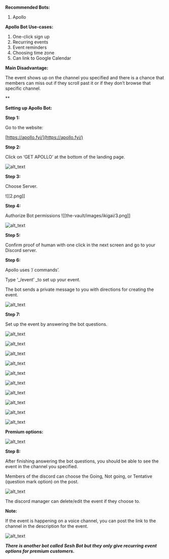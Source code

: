 **Recommended Bots:**

1.  Apollo


**Apollo Bot Use-cases:**

1.  One-click sign up
2.  Recurring events
3.  Event reminders
4.  Choosing time zone  
5.  Can link to Google Calendar

  
**Main Disadvantage:**

The event shows up on the channel you specified and there is a chance that members can miss out if they scroll past it or if they don’t browse that specific channel.

**

**Setting up Apollo Bot:**

**Step 1:**

Go to the website:

[https://apollo.fyi/](https://apollo.fyi/)

**Step 2:**

Click on ‘GET APOLLO’ at the bottom of the landing page.


![alt_text](images/image1.png "image_tooltip")


**Step 3:**

Choose Server.


![[2.png]]


**Step 4:**

Authorize Bot permissions
![[the-vault/images/ikigai/3.png]]

![alt_text](images/image3.png "image_tooltip")


**Step 5:**

Confirm proof of human with one click in the next screen and go to your Discord server.

**Step 6:**

Apollo uses ‘/ commands’.

Type ‘_/event’ _to set up your event.

The bot sends a private message to you with directions for creating the event.


![alt_text](images/image4.png "image_tooltip")


**Step 7:**

Set up the event by answering the bot questions.


![alt_text](images/image5.png "image_tooltip")



![alt_text](images/image6.png "image_tooltip")



![alt_text](images/image7.png "image_tooltip")



![alt_text](images/image8.png "image_tooltip")



![alt_text](images/image9.png "image_tooltip")



![alt_text](images/image10.png "image_tooltip")



![alt_text](images/image11.png "image_tooltip")



![alt_text](images/image12.png "image_tooltip")



![alt_text](images/image13.png "image_tooltip")



![alt_text](images/image14.png "image_tooltip")


**Premium options:**


![alt_text](images/image15.png "image_tooltip")


**Step 8:**

After finishing answering the bot questions, you should be able to see the event in the channel you specified.

Members of the discord can choose the Going, Not going, or Tentative (question mark option) on the post.


![alt_text](images/image16.png "image_tooltip")


The discord manager can delete/edit the event if they choose to.

**Note:**

If the event is happening on a voice channel, you can post the link to the channel in the description for the event.


![alt_text](images/image17.png "image_tooltip")


***There is another bot called Sesh Bot but they only give recurring event options for premium customers.***
